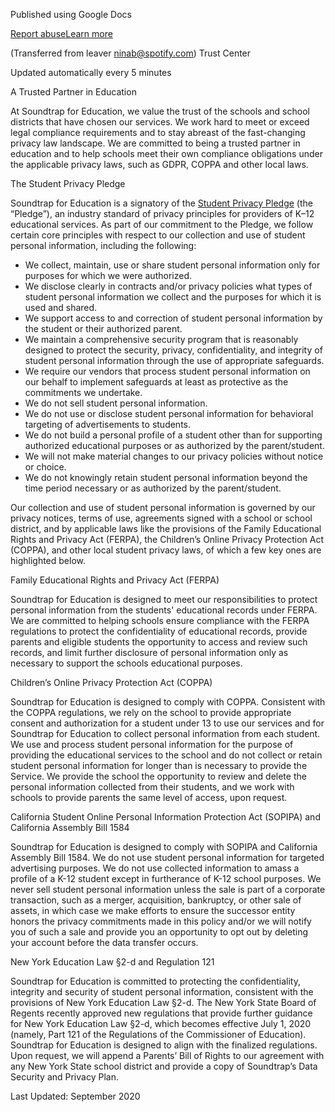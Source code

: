 Published using Google Docs

[Report abuse](https://drive.google.com/abuse?id=AKkXjowk4Yqs5yADToFBEk3XQ-0T2hZHUM62j8NJN4JXwUHKCyAvcazKCIW4f61Doak89YlENTsLbmjwHFZH26s:0&docurl=https://docs.google.com/document/d/e/2PACX-1vS9lGnRj4kIr8XbH9njpGX_HessErxPwz4cJwWYdFkMAcYRIsztFuQGf7st4_QZVAKHSQrMXS8Yw-Z9/pub)[Learn more](https://support.google.com/docs/answer/183965 "Learn more")

(Transferred from leaver ninab@spotify.com) Trust Center

Updated automatically every 5 minutes

A Trusted Partner in Education

At Soundtrap for Education, we value the trust of the schools and school districts that have chosen our services. We work hard to meet or exceed legal compliance requirements and to stay abreast of the fast-changing privacy law landscape. We are committed to being a trusted partner in education and to help schools meet their own compliance obligations under the applicable privacy laws, such as GDPR, COPPA and other local laws.

The Student Privacy Pledge

Soundtrap for Education is a signatory of the [Student Privacy Pledge](https://www.google.com/url?q=https://studentprivacypledge.org/&sa=D&source=editors&ust=1732142882477237&usg=AOvVaw1PNqRDv8EQV3dR8bQmCbW-) (the “Pledge”), an industry standard of privacy principles for providers of K–12 educational services. As part of our commitment to the Pledge, we follow certain core principles with respect to our collection and use of student personal information, including the following:

* We collect, maintain, use or share student personal information only for purposes for which we were authorized.
* We disclose clearly in contracts and/or privacy policies what types of student personal information we collect and the purposes for which it is used and shared.
* We support access to and correction of student personal information by the student or their authorized parent.
* We maintain a comprehensive security program that is reasonably designed to protect the security, privacy, confidentiality, and integrity of student personal information through the use of appropriate safeguards.
* We require our vendors that process student personal information on our behalf to implement safeguards at least as protective as the commitments we undertake.
* We do not sell student personal information.
* We do not use or disclose student personal information for behavioral targeting of advertisements to students.
* We do not build a personal profile of a student other than for supporting authorized educational purposes or as authorized by the parent/student.
* We will not make material changes to our privacy policies without notice or choice.
* We do not knowingly retain student personal information beyond the time period necessary or as authorized by the parent/student.

Our collection and use of student personal information is governed by our privacy notices, terms of use, agreements signed with a school or school district, and by applicable laws like the provisions of the Family Educational Rights and Privacy Act (FERPA), the Children’s Online Privacy Protection Act (COPPA), and other local student privacy laws, of which a few key ones are highlighted below.

Family Educational Rights and Privacy Act (FERPA)

Soundtrap for Education is designed to meet our responsibilities to protect personal information from the students' educational records under FERPA. We are committed to helping schools ensure compliance with the FERPA regulations to protect the confidentiality of educational records, provide parents and eligible students the opportunity to access and review such records, and limit further disclosure of personal information only as necessary to support the schools educational purposes.

Children’s Online Privacy Protection Act (COPPA)

Soundtrap for Education is designed to comply with COPPA. Consistent with the COPPA regulations, we rely on the school to provide appropriate consent and authorization for a student under 13 to use our services and for Soundtrap for Education to collect personal information from each student. We use and process student personal information for the purpose of providing the educational services to the school and do not collect or retain student personal information for longer than is necessary to provide the Service. We provide the school the opportunity to review and delete the personal information collected from their students, and we work with schools to provide parents the same level of access, upon request.

California Student Online Personal Information Protection Act (SOPIPA) and California Assembly Bill 1584

Soundtrap for Education is designed to comply with SOPIPA and California Assembly Bill 1584. We do not use student personal information for targeted advertising purposes. We do not use collected information to amass a profile of a K-12 student except in furtherance of K-12 school purposes. We never sell student personal information unless the sale is part of a corporate transaction, such as a merger, acquisition, bankruptcy, or other sale of assets, in which case we make efforts to ensure the successor entity honors the privacy commitments made in this policy and/or we will notify you of such a sale and provide you an opportunity to opt out by deleting your account before the data transfer occurs.

New York Education Law §2-d and Regulation 121

Soundtrap for Education is committed to protecting the confidentiality, integrity and security of student personal information, consistent with the provisions of New York Education Law §2-d. The New York State Board of Regents recently approved new regulations that provide further guidance for New York Education Law §2-d, which becomes effective July 1, 2020 (namely, Part 121 of the Regulations of the Commissioner of Education). Soundtrap for Education is designed to align with the finalized regulations. Upon request, we will append a Parents’ Bill of Rights to our agreement with any New York State school district and provide a copy of Soundtrap’s Data Security and Privacy Plan.

Last Updated: September 2020